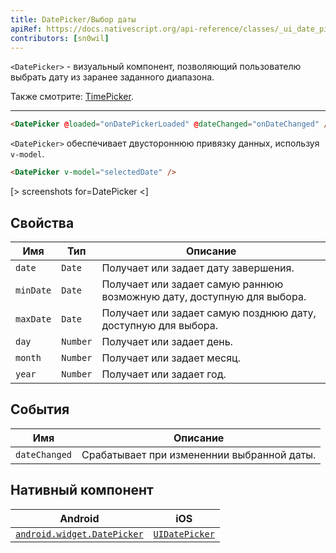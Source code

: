 ```yaml
---
title: DatePicker/Выбор даты
apiRef: https://docs.nativescript.org/api-reference/classes/_ui_date_picker_.datepicker
contributors: [sn0wil]
---
```


`<DatePicker>` - визуальный компонент, позволяющий пользователю выбрать дату из заранее заданного диапазона.

Также смотрите: [TimePicker](/ru/docs/elements/components/time-picker).

---

```html
<DatePicker @loaded="onDatePickerLoaded" @dateChanged="onDateChanged" />
```

`<DatePicker>` обеспечивает двустороннюю привязку данных, используя `v-model`.

```html
<DatePicker v-model="selectedDate" />
```

[> screenshots for=DatePicker <]

## Свойства

| Имя | Тип | Описание |
|------|------|-------------|
| `date` | `Date` | Получает или задает дату завершения.
| `minDate` | `Date` | Получает или задает самую раннюю возможную дату, доступную для выбора.
| `maxDate` | `Date` | Получает или задает самую позднюю дату, доступную для выбора.
| `day` | `Number` | Получает или задает день.
| `month` | `Number` | Получает или задает месяц.
| `year` | `Number` | Получает или задает год.

## События

| Имя | Описание |
|------|-------------|
| `dateChanged` | Срабатывает при измененнии выбранной даты.

## Нативный компонент

| Android |	iOS |
|---------|-----|
| [`android.widget.DatePicker`](https://developer.android.com/reference/android/widget/DatePicker.html) | [`UIDatePicker`](https://developer.apple.com/documentation/uikit/uidatepicker)